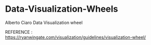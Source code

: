 # Data-Visualization-Wheels
Alberto Ciaro Data Visualization wheel


REFERENCE :
https://ryanwingate.com/visualization/guidelines/visualization-wheel/


